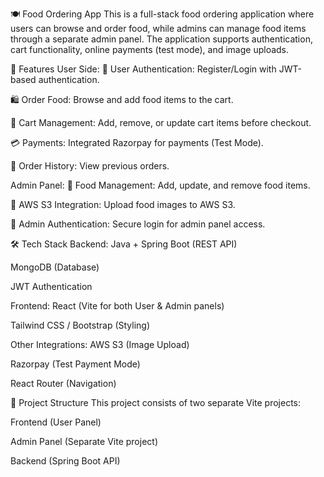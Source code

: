 🍽️ Food Ordering App
This is a full-stack food ordering application where users can browse and order food, while admins can manage food items through a separate admin panel. The application supports authentication, cart functionality, online payments (test mode), and image uploads.

🚀 Features
User Side:
🔐 User Authentication: Register/Login with JWT-based authentication.

🛍️ Order Food: Browse and add food items to the cart.

🛒 Cart Management: Add, remove, or update cart items before checkout.

💳 Payments: Integrated Razorpay for payments (Test Mode).

📜 Order History: View previous orders.

Admin Panel:
📂 Food Management: Add, update, and remove food items.

📸 AWS S3 Integration: Upload food images to AWS S3.

🔑 Admin Authentication: Secure login for admin panel access.

🛠️ Tech Stack
Backend:
Java + Spring Boot (REST API)

MongoDB (Database)

JWT Authentication

Frontend:
React (Vite for both User & Admin panels)

Tailwind CSS / Bootstrap (Styling)

Other Integrations:
AWS S3 (Image Upload)

Razorpay (Test Payment Mode)

React Router (Navigation)

📂 Project Structure
This project consists of two separate Vite projects:

Frontend (User Panel)

Admin Panel (Separate Vite project)

Backend (Spring Boot API)
